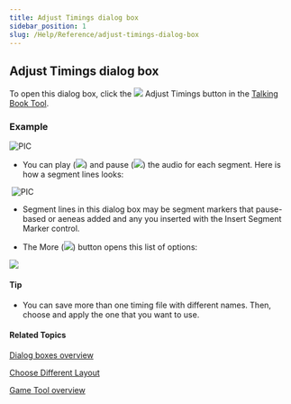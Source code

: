 ```yaml
---
title: Adjust Timings dialog box
sidebar_position: 1
slug: /Help/Reference/adjust-timings-dialog-box
---
```


## Adjust Timings dialog box

To open this dialog box, click the ![](/ref-docs-assets/images/Tasks/Edit_tasks/Record_Audio/AdjustTiming_button.png) Adjust Timings button in the [Talking Book Tool](../../Tasks/Edit_tasks/Record_Audio/Talking_Book_Tool_overview.md).

### Example

![PIC](/ref-docs-assets/images/Tasks/Edit_tasks/Record_Audio/AdjustTiming_DialogBox.png)

-   You can play (![](/ref-docs-assets/images/Tasks/Edit_tasks/Record_Audio/AdjustTiming_Play_Button.png)) and pause (![](/ref-docs-assets/images/Tasks/Edit_tasks/Record_Audio/AdjustTiming_Pause_Button.png)) the audio for each segment. Here is how a segment lines looks:

  
 ![PIC](/ref-docs-assets/images/Tasks/Edit_tasks/Record_Audio/AdjustTiming_SegmentLine.png) 

-   Segment lines in this dialog box may be segment markers that pause-based or aeneas added and any you inserted with the Insert Segment Marker control.
    
-   The More (![](/ref-docs-assets/images/Tasks/Edit_tasks/Record_Audio/AdjustTiming_More_Button.png)) button opens this list of options:
    

![](/ref-docs-assets/images/Tasks/Edit_tasks/Record_Audio/AdjustTiming_MORE.png)

#### Tip

-   You can save more than one timing file with different names. Then, choose and apply the one that you want to use.
    

#### Related Topics

[Dialog boxes overview](Dialog_boxes_overview.md)

[Choose Different Layout](../../Tasks/Edit_tasks/Choose_Different_Layout.md)

[Game Tool overview](../../Tasks/Edit_tasks/Game_Tool/Game_Tool_overview.md)